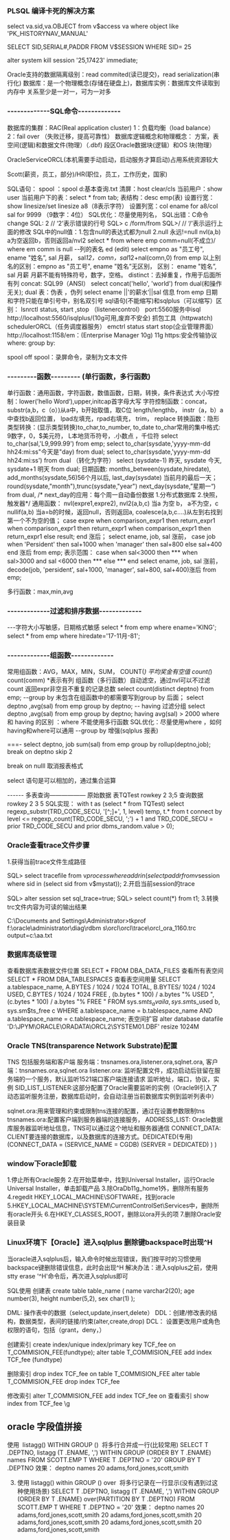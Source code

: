 ###  PLSQL 编译卡死的解决方案
select va.sid,va.OBJECT from v$access va where object like 'PK_HISTORYNAV_MANUAL'   

SELECT SID,SERIAL#,PADDR FROM V$SESSION WHERE SID= 25

alter system kill session '25,17423' immediate; 

Oracle支持的数据隔离级别：read commited(读已提交)，read serialization(串行化)
数据库：是一个物理概念(存储在硬盘上)，数据库实例：数据库文件读取到内存中 关系至少是一对一，可为一对多
###  -------------SQL命令-------------
数据库的集群：RAC(Real application cluster)
1：负载均衡（load balance）
2：fail over （失败迁移，提高可靠性）
数据库逻辑概念和物理概念：
方案，表空间(逻辑)和数据文件(物理）（.dbf)
段区Oracle数据块(逻辑）和OS 块(物理）

OracleServiceORCL(本机需要手动启动，启动服务才算启动)占用系统资源较大

Scott(薪资，员工，部分)/HR(职位，员工，工作历史，国家)

SQL语句：
spool ：spool d:基本查询.txt
清屏：host clear/cls
当前用户：show user
当前用户下的表：select * from tab;
表结构：desc emp(表)
设置行宽：show linesize/set linesize a8（8表示字符）
设置列宽：col ename for a8/col sal for 9999 （9数字：4位）
SQL优化：尽量使用列名，
SQL出错：C命令 change
SQL: 2 // ‘2’表示错误的行号
SQL> c /form/from
SQL>/  // ‘/’表示运行上面的修改
SQL中的null值：1.包含null的表达式都为null
2.null 永远!=null
nvl(a,b) a为空返回b，否则返回a/nvl2
select * from where emp comm=null(不成立)/ where em comm is null
--列的表名 ed (edit)
select empno as "员工号", ename "姓名”, sal 月薪， sal*12，comn，sal*12+nal(comn,0)
from emp
以上别名的区别：empno as "员工号", ename "姓名”无区别，
区别： ename "姓名”, sal 月薪 月薪不能有特殊符号，数字，空格。
distinct：去掉重复，作用于后面所有列
concat: SQL99（ANSI） select concat('hello', 'world') from dual(和操作无关);
dual 表：伪表 ，伪列
select ename ||'的薪水‘||sal 信息 from emp
日期和字符只能在单引号中，别名双引号
sql语句(不能缩写)和sqlplus（可以缩写）区别：
lsnrctl status, start ,stop （listenercontrol）
port:5560服务中isql http://localhost:5560/isqlplus/(10g可用,废弃不安全) 抓包工具（httpwatch)
schedulerORCL（任务调度器服务）
emctrl status start stop(企业管理界面）
http://localhost:1158/em：(Enterprise Manager 10g) 11g https:安全传输协议
where:
group by:

spool off
spool：录屏命令，录制为文本文件

### ---------函数--------- (单行函数，多行函数)
单行函数：通用函数，字符函数，数值函数，日期，转换，条件表达式
大小写控制：lower(’hello Word‘),upper,initcap首字母大写
字符控制函数：concat， substr(a,b，c（o）)从a中，b开始取值，取C位 length/lengthb， instr（a，b）a中查找b返回位置， lpad左填充，rpad右填充， trim， replace
转换函数：隐形类型转换：(显示类型转换)to_char,to_number, to_date
to_char常用的集中格式: 9数字，0，$美元符， L本地货币符号，.小数点 ，千位符
select to_char(sal,'L9,999.99') from emp;
select to_char(sysdate,'yyyy-mm-dd hh24:mi:ss"今天是"day)  from dual;
select to_char(sysdate,'yyyy-mm-dd hh24:mi:ss') from dual （转化为字符）
select (sysdate-1) 昨天, sysdate 今天, sysdate+1 明天 from dual;
日期函数: months_between(sysdate,hiredate), add_months(sysdate,56)56个月以后, last_day(sysdate) 当前月的最后一天；round(sysdate,"month"),trunc(sysdate,"year")
next_day(sysdate,”星期一“) from dual,
/*
next_day的应用：每个周一自动备份数据
1.分布式数据库
2.快照，触发器*/
通用函数： nvl(expre1,expre2),
nvl2(a,b,c) 当a 为空 b， a不为空，c
nullif(a,b) 当a=b的时候，返回null，否则返回a,
coalesce(a,b,c....)从左到右找到第一个不为空的值；
case expre when comparison_expr1 then return_expr1
                    when comparison_expr1 then return_expr1
                    when comparison_expr1 then return_expr1
                    else result;
 end 涨后；
 select ename, job, sal 涨前，
             case job when 'Persident' then sal+1000
                             when 'manager' then sal+800
                             else sal+400
             end 涨后
 from emp;
 表示范围：
 case when sal<3000 then ***
          when sal>3000 and sal <6000 then ***
          else ***
  end
 select ename, job, sal 涨前，
             decode(job, 'persident', sal+1000,
                                 'manager', sal+800,
                                                     sal+400)涨后
 from emp;
                 

多行函数：max,min,avg

### -------------过滤和排序数据-------------
---字符大小写敏感，日期格式敏感
select * from emp where ename='KING';
select * from emp where hiredate='17-11月-81';

### -------------组函数-------------
常用组函数：AVG，MAX，MIN，SUM， COUNT(*)
平均奖金有空值 count(*) count(comm)  *表示有列
组函数（多行函数）自动滤空，通过nvl可以不过滤
count 返回expr非空且不重复的记录总数
select count(distinct deptno)
from emp;
--group by
未包含在组函数中的都需要写到group by 后面；
select deptno ,avg(sal)
from emp
group by deptno;
-- having 过滤分组
select deptno ,avg(sal)
from emp
group by deptno;
having avg(sal) > 2000
where 和 having 的区别 ：where 不能使用多行函数
SQL优化：尽量使用where ，如何having和where可以通用
--group by 增强(sqlplus 报表)

===-
select deptno, job sum(sal) from emp group by rollup(deptno,job);
break on deptno skip 2

break on nulll 取消报表格式

select 语句是可以相加的，通过集合运算

------ 多表查询——————
原始数据 表TQTest
rowkey
2
3;5
查询数据
rowkey
2
3
5
SQL实现：
with t as (select * from TQTest)
select regexp_substr(TRD_CODE_SECU, '[^;]+', 1, level) temp, t.*
from t
connect by level <= regexp_count(TRD_CODE_SECU, ';') + 1
and TRD_CODE_SECU = prior TRD_CODE_SECU
and prior dbms_random.value > 0);


### Oracle查看trace文件步骤
 
1.获得当前trace文件生成路径

SQL> select tracefile from v$process where addr in (select paddr from v$session where sid in (select sid from v$mystat));
2.开启当前session的trace

SQL> alter session set sql_trace=true;
SQL> select count(*) from t1;
3.转换trc文件内容为可读的输出结果
 
C:\Documents and Settings\Administrator>tkprof f:\oracle\administrator\diag\rdbm
s\orcl\orcl\trace\orcl_ora_1160.trc output=c:\aa.txt


### 数据库高级管理
  查看数据库表数据文件位置
  SELECT *
FROM DBA_DATA_FILES
  查看所有表空间
  SELECT * FROM DBA_TABLESPACES
  查看表空间用量
SELECT a.tablespace_name,
A.BYTES / 1024 / 1024 TOTAL,
       B.BYTES/ 1024 / 1024 USED,
       C.BYTES / 1024 / 1024 FREE ,
(b.bytes * 100) / a.bytes "% USED ",
(c.bytes * 100) / a.bytes "% FREE "
FROM sys.sm$ts_avail a, sys.sm$ts_used b, sys.sm$ts_free c
WHERE a.tablespace_name = b.tablespace_name
AND a.tablespace_name = c.tablespace_name;
表空间扩容
alter database datafile 'D:\JPYM\ORACLE\ORADATA\ORCL2\SYSTEM01.DBF' resize 1024M

### Oracle TNS(transparence Network Substrate)配置
TNS 包括服务端和客户端
服务端：tnsnames.ora,listener.ora,sqlnet.ora,
客户端：tnsnames.ora,sqlnet.ora
listener.ora: 监听配置文件，成功启动后驻留在服务端的一个服务，默认监听1521端口客户端连接请求
  监听地址，端口，协议，实例
  SID_LIST_LISTENER:这部分配置了Oracle需要监听的实例（Oracle9I引入了动态监听服务注册，数据库启动时，会自动注册当前数据库实例到监听列表中）

sqlnet.ora:用来管理和约束或限制tns连接的配置，通过在设置参数限制tns
tnsnames.ora:配置客户端到服务器端的连接服务，
  ADDRESS_LIST: Oracle数据库服务器监听地址信息，TNS可以通过这个地址和服务器通信
  CONNECT_DATA: CLIENT要连接的数据库，以及数据库的连接方式。DEDICATED(专用)
    (CONNECT_DATA = (SERVICE_NAME = CGDB) (SERVER = DEDICATED) ) )
### window下oracle卸载
  1.停止所有Oracle服务
  2.在开始菜单中，找到Universal Installer，运行Oracle Universal Installer，单击卸载产品
  3.除OraDb11g_home1外，删除所有服务
  4.regedit HKEY_LOCAL_MACHINE\SOFTWARE，找到oracle
  5.HKEY_LOCAL_MACHINE\SYSTEM\CurrentControlSet\Services中，删除所有oracle开头
  6.在HKEY_CLASSES_ROOT，删除以ora开头的项
  7.删除Oracle安装目录
### Linux环境下【Oracle】进入sqlplus 删除键backspace时出现^H
  当oracle进入sqlplus后，输入命令时候出现错误，我们按平时的习惯使用backspace键删除错误信息，此时会出现^H
  解决办法：进入sqlplus之前，使用stty erase '^H'命令后，再次进入sqlplus即可

SQL使用
创建表
create table table_name (
 name varchar2(20);
 age number(3),
 height number(5,2),
 sex char(1)
);

DML: 操作表中的数据（select,update,insert,delete）
DDL：创建/修改表的结构，数据类型，表间的链接/约束(alter,create,drop)
DCL： 设置更改用户或角色权限的语句，包括（grant，deny，）

创建索引
create index/unique index/primary key TCF_fee on T_COMMISION_FEE(fundtype);
alter table T_COMMISION_FEE add index TCF_fee (fundtype)

删除索引
drop index TCF_fee on table T_COMMISION_FEE
alter table T_COMMISION_FEE drop index TCF_fee

修改索引
alter T_COMMISION_FEE add index  TCF_fee on 
查看索引
show index from TCF_fee \g

## oracle 字段值拼接
使用  listagg() WITHIN GROUP ()  将多行合并成一行(比较常用)
SELECT
  T .DEPTNO,
  listagg (T .ENAME, ',') WITHIN GROUP (ORDER BY T .ENAME) names
FROM
  SCOTT.EMP T
WHERE
  T .DEPTNO = '20'
GROUP BY
  T .DEPTNO
效果：
  deptno names
  20      adams,ford,jones,scott,smith

3. 使用 listagg() within GROUP () over  将多行记录在一行显示(没有遇到过这种使用场景)
SELECT
  T .DEPTNO,
  listagg (T .ENAME, ',') WITHIN GROUP (ORDER BY T .ENAME)  over(PARTITION BY T .DEPTNO)
FROM
  SCOTT.EMP T
WHERE
  T .DEPTNO = '20'
效果：
  deptno names
  20      adams,ford,jones,scott,smith
  20      adams,ford,jones,scott,smith
  20      adams,ford,jones,scott,smith
  20      adams,ford,jones,scott,smith
  20      adams,ford,jones,scott,smith